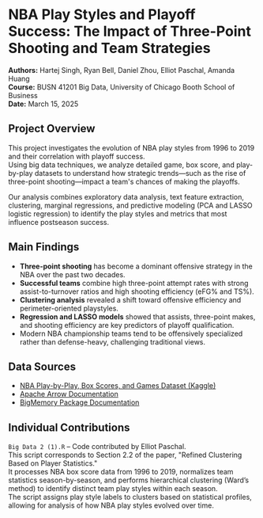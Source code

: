 # NBA Play Styles and Playoff Success: The Impact of Three-Point Shooting and Team Strategies

**Authors:** Hartej Singh, Ryan Bell, Daniel Zhou, Elliot Paschal, Amanda Huang  
**Course:** BUSN 41201 Big Data, University of Chicago Booth School of Business  
**Date:** March 15, 2025

## Project Overview

This project investigates the evolution of NBA play styles from 1996 to 2019 and their correlation with playoff success.  
Using big data techniques, we analyze detailed game, box score, and play-by-play datasets to understand how strategic trends—such as the rise of three-point shooting—impact a team's chances of making the playoffs.

Our analysis combines exploratory data analysis, text feature extraction, clustering, marginal regressions, and predictive modeling (PCA and LASSO logistic regression) to identify the play styles and metrics that most influence postseason success.

## Main Findings

- **Three-point shooting** has become a dominant offensive strategy in the NBA over the past two decades.
- **Successful teams** combine high three-point attempt rates with strong assist-to-turnover ratios and high shooting efficiency (eFG% and TS%).
- **Clustering analysis** revealed a shift toward offensive efficiency and perimeter-oriented playstyles.
- **Regression and LASSO models** showed that assists, three-point makes, and shooting efficiency are key predictors of playoff qualification.
- Modern NBA championship teams tend to be offensively specialized rather than defense-heavy, challenging traditional views.

## Data Sources

- [NBA Play-by-Play, Box Scores, and Games Dataset (Kaggle)](https://www.kaggle.com/datasets/patrickhallila1994/nba-data-from-basketball-reference)
- [Apache Arrow Documentation](https://arrow.apache.org/docs/r/)
- [BigMemory Package Documentation](http://www.stat.yale.edu/~mjk56/Research/Prospectus/bigmemoRy-vignette.pdf)

## Individual Contributions

`Big Data 2 (1).R` – Code contributed by Elliot Paschal.  
This script corresponds to Section 2.2 of the paper, "Refined Clustering Based on Player Statistics."  
It processes NBA box score data from 1996 to 2019, normalizes team statistics season-by-season, and performs hierarchical clustering (Ward’s method) to identify distinct team play styles within each season.  
The script assigns play style labels to clusters based on statistical profiles, allowing for analysis of how NBA play styles evolved over time.
